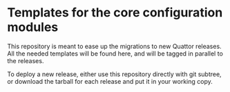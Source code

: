 # Templates for the core configuration modules

This repository is meant to ease up the migrations to new Quattor
releases.  All the needed templates will be found here, and will be
tagged in parallel to the releases.

To deploy a new release, either use this repository directly with git
subtree, or download the tarball for each release and put it in your
working copy.
